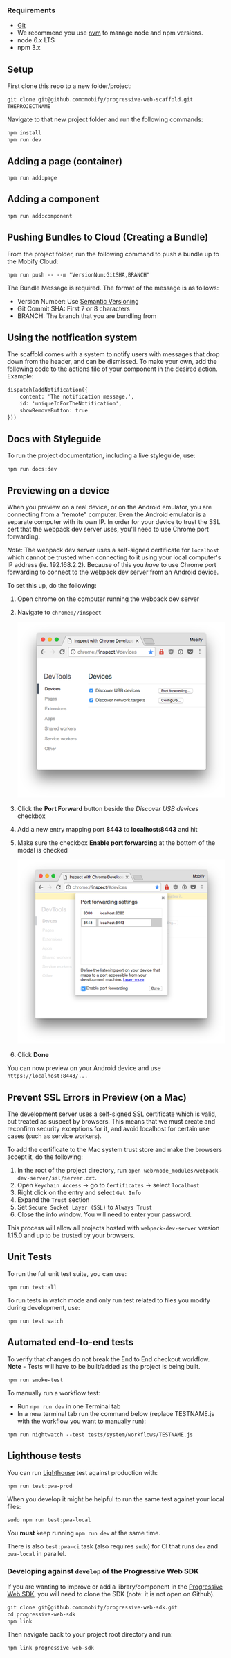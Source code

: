 
### Requirements

- [Git](https://git-scm.com/)
- We recommend you use [nvm](https://github.com/creationix/nvm#installation) to
manage node and npm versions.
- node 6.x LTS
- npm 3.x


## Setup

First clone this repo to a new folder/project:
```
git clone git@github.com:mobify/progressive-web-scaffold.git THEPROJECTNAME
```

Navigate to that new project folder and run the following commands:
```
npm install
npm run dev
```


## Adding a page (container)

```
npm run add:page
```


## Adding a component

```
npm run add:component
```


## Pushing Bundles to Cloud (Creating a Bundle)

From the project folder, run the following command to push a bundle up to the Mobify Cloud:

```
npm run push -- --m "VersionNum:GitSHA,BRANCH"
```

The Bundle Message is required. The format of the message is as follows:
- Version Number: Use [Semantic Versioning](http://semver.org/)
- Git Commit SHA: First 7 or 8 characters
- BRANCH: The branch that you are bundling from


## Using the notification system

The scaffold comes with a system to notify users with messages that drop down
from the header, and can be dismissed. To make your own, add the following code
to the actions file of your component in the desired action. Example:

```
dispatch(addNotification({
    content: 'The notification message.',
    id: 'uniqueIdForTheNotification',
    showRemoveButton: true
}))
```


## Docs with Styleguide

To run the project documentation, including a live styleguide, use:

```
npm run docs:dev
```

## Previewing on a device

When you preview on a real device, or on the Android emulator, you are
connecting from a "remote" computer. Even the Android emulator is a separate
computer with its own IP. In order for your device to trust the SSL cert
that the webpack dev server uses, you'll need to use Chrome port forwarding.

_Note_: The webpack dev server uses a self-signed certificate for `localhost`
        which cannot be trusted when connecting to it using your local
        computer's IP address (ie. 192.168.2.2). Because of this you *have*
        to use Chrome port forwarding to connect to the webpack dev server
        from an Android device.

To set this up, do the following:

1. Open chrome on the computer running the webpack dev server
2. Navigate to `chrome://inspect`

   ![Chrome: Inspect Screenshot](web/dev-server/assets/chrome-inspect.png)

3. Click the **Port Forward** button beside the *Discover USB devices* checkbox
4. Add a new entry mapping port **8443** to **localhost:8443** and hit <Enter>
5. Make sure the checkbox **Enable port forwarding** at the bottom of the modal is checked

   ![Chrome: Inspect with port forward entry](web/dev-server/assets/chrome-inspect-port-forward.png)

6. Click **Done**

You can now preview on your Android device and use `https://localhost:8443/...`


## Prevent SSL Errors in Preview (on a Mac)

The development server uses a self-signed SSL certificate which is
valid, but treated as suspect by browsers. This means that we must
create and reconfirm security exceptions for it, and avoid localhost
for certain use cases (such as service workers).

To add the certificate to the Mac system trust store and make the
browsers accept it, do the following:

1. In the root of the project directory, run `open web/node_modules/webpack-dev-server/ssl/server.crt`.
2. Open `Keychain Access` -> go to `Certificates` -> select `localhost`
3. Right click on the entry and select `Get Info`
4. Expand the `Trust` section
5. Set `Secure Socket Layer (SSL)` to `Always Trust`
6. Close the info window. You will need to enter your password.

This process will allow all projects hosted with `webpack-dev-server`
version 1.15.0 and up to be trusted by your browsers.


## Unit Tests

To run the full unit test suite, you can use:

```
npm run test:all
```

To run tests in watch mode and only run test related to files you modify during development, use:

```
npm run test:watch
```


## Automated end-to-end tests

To verify that changes do not break the End to End checkout workflow.
**Note** - Tests will have to be built/added as the project is being built.

```
npm run smoke-test
```
To manually run a workflow test:
- Run `npm run dev` in one Terminal tab
- In a new terminal tab run the command below (replace TESTNAME.js with the workflow you want to manually run):

```
npm run nightwatch --test tests/system/workflows/TESTNAME.js
```


## Lighthouse tests

You can run [Lighthouse](https://github.com/GoogleChrome/lighthouse) test against production with:

```
npm run test:pwa-prod
```

When you develop it might be helpful to run the same test against your local files:

```
sudo npm run test:pwa-local
```

You **must** keep running `npm run dev` at the same time.

There is also `test:pwa-ci` task (also requires `sudo`) for CI that runs `dev` and `pwa-local` in parallel.


### Developing against `develop` of the Progressive Web SDK

If you are wanting to improve or add a library/component in the [Progressive Web SDK](https://github.com/mobify/progressive-web-sdk),
you will need to clone the SDK (note: it is not open on Github).

```
git clone git@github.com:mobify/progressive-web-sdk.git
cd progressive-web-sdk
npm link
```

Then navigate back to your project root directory and run:
```
npm link progressive-web-sdk
```
